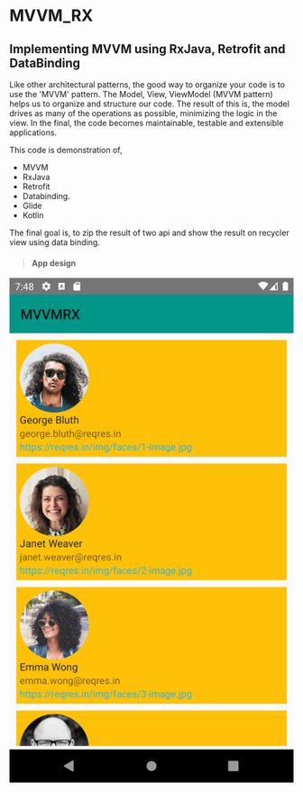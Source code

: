 # MVVM_RX
## Implementing MVVM using RxJava, Retrofit and DataBinding ##

Like other architectural patterns, the good way to organize your code is to use the 'MVVM' pattern. The Model, View, ViewModel (MVVM pattern) helps us to organize and structure our code. The result of this is, the model drives as many of the operations as possible, minimizing the logic in the view. In the final, the code becomes maintainable, testable and extensible applications.

This code is demonstration of,
* MVVM
* RxJava
* Retrofit
* Databinding.
* Glide
* Kotlin

The final goal is, to zip the result of two api and show the result on recycler view using data binding.

>#### App design ####
![picture alt](https://github.com/HimanshuSharma13/RxJava/blob/rx_multithreading_mvvm/app/src/main/java/com/learn/mvvmrx/screens/home.png "App design screens")
